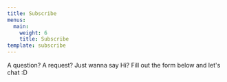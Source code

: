 ```yaml
---
title: Subscribe
menus:
  main:
    weight: 6
    title: Subscribe
template: subscribe
---
```


A question? A request? Just wanna say Hi? Fill out the form below and let's chat :D
